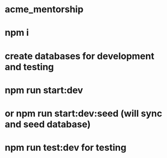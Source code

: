 # acme_mentorship

# npm i
# create databases for development and testing
# npm run start:dev
# or npm run start:dev:seed (will sync and seed database)
# npm run test:dev for testing
